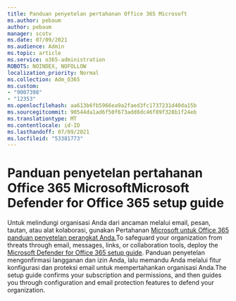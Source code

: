 ```yaml
---
title: Panduan penyetelan pertahanan Office 365 Microsoft
ms.author: pebaum
author: pebaum
manager: scotv
ms.date: 07/09/2021
ms.audience: Admin
ms.topic: article
ms.service: o365-administration
ROBOTS: NOINDEX, NOFOLLOW
localization_priority: Normal
ms.collection: Adm_O365
ms.custom:
- "9007398"
- "12353"
ms.openlocfilehash: aa613b6fb5966ea9a2faed3fc1737231d40da15b
ms.sourcegitcommit: 90544da1ad6f50f673add8dc46f89f328b1f24eb
ms.translationtype: MT
ms.contentlocale: id-ID
ms.lasthandoff: 07/09/2021
ms.locfileid: "53381773"
---
```

# <a name="microsoft-defender-for-office-365-setup-guide"></a><span data-ttu-id="f4d15-102">Panduan penyetelan pertahanan Office 365 Microsoft</span><span class="sxs-lookup"><span data-stu-id="f4d15-102">Microsoft Defender for Office 365 setup guide</span></span>

<span data-ttu-id="f4d15-103">Untuk melindungi organisasi Anda dari ancaman melalui email, pesan, tautan, atau alat kolaborasi, gunakan Pertahanan [Microsoft untuk Office 365 panduan penyetelan perangkat Anda.](https://admin.microsoft.com/adminportal/home#/modernonboarding/office365advancedthreatprotectionadvisor)</span><span class="sxs-lookup"><span data-stu-id="f4d15-103">To safeguard your organization from threats through email, messages, links, or collaboration tools, deploy the [Microsoft Defender for Office 365‎ setup guide](https://admin.microsoft.com/adminportal/home#/modernonboarding/office365advancedthreatprotectionadvisor).</span></span> <span data-ttu-id="f4d15-104">Panduan penyetelan mengonfirmasi langganan dan izin Anda, lalu memandu Anda melalui fitur konfigurasi dan proteksi email untuk mempertahankan organisasi Anda.</span><span class="sxs-lookup"><span data-stu-id="f4d15-104">The setup guide confirms your subscription and permissions, and then guides you through configuration and email protection features to defend your organization.</span></span>